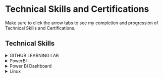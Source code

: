 <h1> Technical Skills and Certifications </h1>

Make sure to click the arrow tabs to see my completion and progression of Technical Skills and Certifications.

<h2> Technical Skills </h2>

<details><summary>GITHUB LEARNING LAB</summary>
  
  
  <h4> Description: </h4>
  I have completed the introductory First Day and Week on <a href="https://lab.github.com/courses">GitHub Learning Lab.</a> The following topics helped me to understand fundamental tools such as merges, pull requests, and how to collaborate with others on multiple projects easily. Github is used my many people to share, edit, and assist pieces of codes, projects, and systems. This technical resume is managed with a personal repository that is used with Github too!
 <br>
 <h4>The GitHub Lab courses that were completed include: </h4>
 <ul>
 <li>Introduction to GitHub: Closing an Issue, Creating Branches, and Merging Pull Requests </li>
 <li>Communicating using Markdown: Adding Headers, Images, and Lists </li>
 <li>Uploading projects to GitHub: Learning the basics of preparing uploads/projects </li>
 <li>GitHub Pages Knowledge: Customizing homepage and site details</li>
 <li>Pull Request Functionalities: Fundamentals for creating and reviewing pull requests.</li>
 <li>Managing Merge Conflicts: Creating and resolving conflicts</li>
 <li>Securing workflows: Updating Dependency versions and finding Vulnerable Dependencies</li>
 </ul>
 <h4> Proof of Course Accomplishment: </h4>
 <br>
 <img src="FirstDayGitHub.png" alt="FirstDay">
  
 <img src="FirstWeekGitHub.png" alt="FirstWeek">
  
 </details>
  
  <details><summary>PowerBI</summary>
  
  
  <h4> Description: </h4>
  I have taken and completed the labs, exercises, and videos for Microsoft's PowerBI at edX's training courses <a href="https://www.edx.org/course/analyzing-visualizing-data-power-bi-4">Analyzing and Visualzing Data with PowerBI</a> These courses included learning how to import various data types, contruct and modify dashboards, and interpret and manipulate data for different visualizations. The following modules have taught me how to intepret various data types and the ability to optimize multiple visualizations on a dashboard or published report.

<h4>Courses:</h4> 
<ul>
<li>Power BI Desktop Data Transformations: Merging Queries, Entering Data, and Splitting Columns</li>
<li>Power BI Desktop Modelling: Managing Data Relationships and Creating Hierarchies</li>
<li>Power BI Desktop Visualization: Using different Visualizations and Filters</li>
<li>Power BI Service: Understanding Dashboards and Sharing Data</li>
<li>Working with Excel: Pinning Worksheets and Analyzing Them</li>
<li>Direct Connectivity: Using SSAS Connetor and HANA</li>
<li>Developer API: Using Custom Visuals and Others Applications</li>
<li>Mobile App: Functionality with Mobile Layout</li>
</ul>
<h4> Proof of Completion: </h4>
<img src="TonryRobertsBI.png" alt="Power">
</details>


<details><summary>Power BI Dashboard</summary>
<br>
A requirement for my Emergent Tech Skills class included the ability to complete and design a dashboard from the <a href="https://docs.microsoft.com/en-us/power-bi/sample-supplier-quality">Supplier Quality Analysis sample</a> provided by Microsoft. Clicking the following link will provide you a video demostration of my dashboard: <a href="https://youtu.be/-NOagJzF1gU">Supplier Quality Analysis Dashboard.</a>  Having the tools to be able to create a visualization with important information is one of the most valuble assets about using Power BI!
<br>
<br>
  The following is a shared link to my PowerBI dashboard for public viewing:
<a href="https://app.powerbi.com/view?r=eyJrIjoiODJiMWFjOWItM2JhYi00MTAzLWFmNGYtYTUwZjI1ODgwZjIzIiwidCI6ImQ0ZmYwMTNjLTYyYjctNDE2Ny05MjRmLTViZDkzZTgyMDJkMyIsImMiOjN9">Supplier Quality Analysis</a>
<br>
<br>
  <img src="TRSPA.jpg" alt="PD">
</details>

<details><summary>Linux</summary>


<h4> Description </h4>
  I have taken and completed the course for LPI Linux Essentials at <a href="https://linuxacademy.com">Linux Academy.</a> These courses included an introduction to Linux as an operating system, Linux Kernal, command line syntax, and the overall capabilities of Linux. After taking this course, I have become more familiar with the functionality and current applications that use Linux. The ability to use this to make a system secure with permissions and ownership displays the security benefits with understanding Linux!
  
  <h4><a href="https://linuxacademy.com/cp/modules/view/id/346?redirect_uri=https://app.linuxacademy.com/search?query=linux%20essentials">Course Topics:</a></h4>
<ul>
<li>Linux Evolution and Popular Operating Systems</li>
<li>Major Open Source Applications</li>  
<li>ICT Skills and Working in Linux</li>
<li>Using Directories and Listing Files</li> 
<li>The Linux Operating System</li>
<li>Security and File Permissions</li>
<li>Basic Security and Identifying User Groups</li>
<li>Managing File Permissions and Ownership</li> 
<li>Special Directories and Files</li> 
</ul>

<h4> LPI Linux Essentials Course Completion Certificate: </h4>
<img src="LPI.png" alt="LPI Linux Essentials Course Completion">
<br>
<br>
With the completion of the Linux Essentials course, I was able to install Virtual Box and Ubuntu from this <a href="https://sal-a.github.io/vbox-ubuntu/#2-download-an-iso-file-for-ubuntu-from-httpsubuntucomdownloaddesktop">installation guide</a> to deploy an Algo VPN IPSec server installation and operational test with these <a href="https://github.com/trailofbits/algo">setup instructions</a> that utilized Digital Ocean. The subsequent screenshot helps showcase the successful host IP address, AlgoVPN IP address, and DigitalOcean droplet:
<br>
<br>
<img src="DigitalLinuxVPN.png" alt="DLVPN">
</details>
